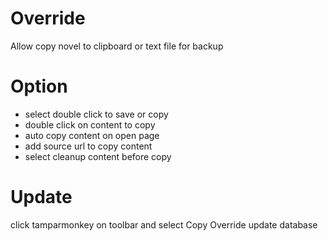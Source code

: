 # Override
Allow copy novel to clipboard or text file for backup

# Option
- select double click to save or copy
- double click on content to copy
- auto copy content on open page
- add source url to copy content
- select cleanup content before copy

# Update
click tamparmonkey on toolbar and select Copy Override update database
